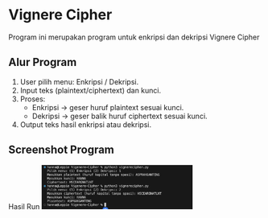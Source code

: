 # Vignere Cipher

Program ini merupakan program untuk enkripsi dan dekripsi Vignere Cipher

## Alur Program 
1. User pilih menu: Enkripsi / Dekripsi.  
2. Input teks (plaintext/ciphertext) dan kunci.  
3. Proses:  
   - Enkripsi → geser huruf plaintext sesuai kunci.  
   - Dekripsi → geser balik huruf ciphertext sesuai kunci.  
4. Output teks hasil enkripsi atau dekripsi.  

## Screenshot Program
Hasil Run
<img src="screenshot/image.png" alt="Vignere Cipher" width="300">
